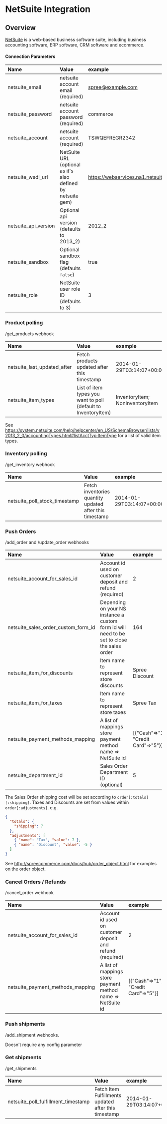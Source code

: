 # NetSuite Integration

## Overview

[NetSuite](http://www.netsuite.com) is a web-based business software suite,
including business accounting software, ERP software, CRM software and ecommerce.

#### Connection Parameters

| Name | Value | example |
| :----| :-----| :------ |
| netsuite_email | netsuite account email (required) | spree@example.com |
| netsuite_password | netsuite account password (required) | commerce |
| netsuite_account | netsuite account (required) | TSWQEFREGR2342 |
| netsuite_wsdl_url | NetSuite URL (optional as it's also defined by netsuite gem) | https://webservices.na1.netsuite.com/wsdl/v2013_2_0/netsuite.wsdl |
| netsuite_api_version | Optional api version (defaults to 2013_2) | 2012_2 |
| netsuite_sandbox | Optional sandbox flag (defaults `false`) | true |
| netsuite_role | NetSuite user role ID (defaults to 3) | 3 |

### Product polling

/get_products webhook

| Name | Value | example |
| :----| :-----| :------ |
| netsuite_last_updated_after | Fetch products updated after this timestamp | 2014-01-29T03:14:07+00:00 |
| netsuite_item_types | List of item types you want to poll (default to InventoryItem) | InventoryItem; NonInventoryItem |

See https://system.netsuite.com/help/helpcenter/en_US/SchemaBrowser/lists/v2013_2_0/accountingTypes.html#listAcctTyp:ItemType
for a list of valid item types.

### Inventory polling

/get_inventory webhook

| Name | Value | example |
| :----| :-----| :------ |
| netsuite_poll_stock_timestamp | Fetch inventories quantity updated after this timestamp | 2014-01-29T03:14:07+00:00 |

### Push Orders

/add_order and /update_order webhooks

| Name | Value | example |
| :----| :-----| :------ |
| netsuite_account_for_sales_id | Account id used on customer deposit and refund (required) | 2 |
| netsuite_sales_order_custom_form_id | Depending on your NS instance a custom form id will need to be set to close the sales order | 164 |
| netsuite_item_for_discounts | Item name to represent store discounts | Spree Discount |
| netsuite_item_for_taxes | Item name to represent store taxes | Spree Tax |
| netsuite_payment_methods_mapping | A list of mappings store payment method name => NetSuite id | [{"Cash"=>"1", "Credit Card"=>"5"}] |
| netsuite_department_id | Sales Order Department ID (optional) | 5 |

The Sales Order shipping cost will be set according to `order[:totals][:shipping]`.
Taxes and Discounts are set from values within `order[:adjustments]`. e.g.

```json
{
  "totals": {
    "shipping": 7
  },
  "adjustments": [
    { "name": "Tax", "value": 7 },
    { "name": "Discount", "value": -5 }
  ]
}
```

See http://spreecommerce.com/docs/hub/order_object.html for examples on the order object.

### Cancel Orders / Refunds

/cancel_order webhook

| Name | Value | example |
| :----| :-----| :------ |
| netsuite_account_for_sales_id | Account id used on customer deposit and refund (required) | 2 |
| netsuite_payment_methods_mapping | A list of mappings store payment method name => NetSuite id | [{"Cash"=>"1", "Credit Card"=>"5"}] |

### Push shipments

/add_shipment webhooks.

Doesn't require any config parameter

### Get shipments

/get_shipments

| Name | Value | example |
| :----| :-----| :------ |
| netsuite_poll_fulfillment_timestamp | Fetch Item Fulfillments updated after this timestamp | 2014-01-29T03:14:07+00:00 |

